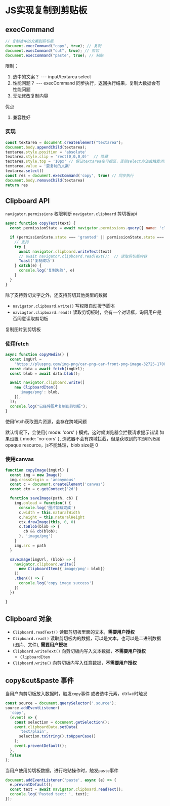 # JS实现复制到剪贴板

## execCommand

```js
// 复制选中的文案到剪切板
document.execCommand("copy", true); // 复制
document.execCommand("cut", true); // 剪切
document.execCommand("paste", true); // 粘贴
```

限制：

1. 选中的文案？ --- input/textarea  select
2. 性能问题？ --- execCommand 同步执行，返回执行结果，复制大数据会有性能问题
3. 无法修改复制内容

优点

1. 兼容性好

### 实现

```js
const textarea = document.createElement("textarea");
document.body.appendChild(textarea);
textarea.style.position = 'absolute'
textarea.style.clip = 'rect(0,0,0,0)'  // 隐藏
textarea.style.top = '10px' // 保证textarea在可视区，否则select方法会触发浏览器默认的跳转行为（滚动以将目标元素显示在可视区）
textarea.value = '要复制的文案'
textarea.select()
const res = document.execCommand('copy', true) // 同步执行
document.body.removeChild(textarea)
return res
```

## Clipboard API

`navigator.permissions` 权限判断
`navigator.clipboard` 剪切板api

```js
async function copyText(text) {
  const permissionState = await navigator.permissions.query({ name: 'clipboard-write'})

  if (permissionState.state === 'granted' || permissionState.state === 'prompt') {
    // 支持
    try {
      await navigator.clipboard.writeText(text)
      // await navigator.clipboard.readText();  // 读取剪切板内容
      Toast('复制成功')
    } catch(e) {
      console.log('复制失败', e)
    }
  }
}
```

除了支持剪切文字之外，还支持剪切其他类型的数据

+ `navigator.clipboard.write()` 写权限自动授予脚本
+ `naviagtor.clipboard.read()` 读取剪切板时，会有一个对话框，询问用户是否同意读取剪切板

复制图片到剪切板

### 使用fetch

```js
async function copyMedia() {
  const imgUrl =
    "https://pluspng.com/img-png/car-png-car-front-png-image-32725-1700.png";
  const data = await fetch(imgUrl);
  const blob = await data.blob();

  await navigator.clipboard.write([
    new ClipboardItem({
      'image/png': blob,
    }),
  ]);
  console.log("已经将图片复制到剪切板");
}
```

使用fetch获取图片资源，会存在跨域问题

默认情况下，会使用{ mode: 'cors' } 模式，这时候浏览器会拦截请求提示错误
如果设置 { mode: 'no-cors' }, 浏览器不会有跨域拦截，但是获取到的`不透明的数据`opaque resource，js不能处理，blob size是 0

### 使用canvas

```js
function copyImage(imgUrl) {
  const img = new Image()
  img.crossOrigin = 'anonymous'
  const c = document.createElement('canvas')
  const ctx = c.getContext('2d')

  function saveImage(path, cb) {
    img.onload = function() {
      console.log('图片加载完成')
      c.width = this.naturalWidth
      c.height = this.naturalHeight
      ctx.drawImage(this, 0, 0)
      c.toBlob(blob => {
        cb && cb(blob);
      }, 'image/png')
    }
    img.src = path
  }

  saveImage(imgUrl, (blob) => {
    navigator.clipboard.write([
      new ClipboardItem({'image/png': blob})
    ])
    .then(() => {
      console.log('copy image success')
    })
  })

}
```

## Clipboard 对象

+ `Clipboard.readText()` 读取剪切板里面的文本，**需要用户授权**
+ `Clipboard.read()` 读取剪切板内的数据，可以是文本，也可以是二进制数据(图片、文件), **需要用户授权**
+ `Clipboard.writeText()` 向剪切板内写入文本数据，**不需要用户授权**
  + `ClipboardItem`
+ `Clipboard.write()` 向剪切板内写入任意数据，**不需要用户授权**

## copy&cut&paste 事件

当用户向剪切板放入数据时，触发`copy`事件
或者选中元素，ctrl+c时触发

```js
const source = document.querySelector('.source');
source.addEventListener(
  'copy',
  (event) => {
    const selection = document.getSelection();
    event.clipboardData.setData(
      'text/plain',
      selection.toString().toUpperCase()
    );
    event.preventDefault();
  },
  false
);
```

当用户使用剪切板数据，进行粘贴操作时，触发`paste`事件

```js
document.addEventListener('paste', async (e) => {
  e.preventDefault();
  const text = await navigator.clipboard.readText();
  console.log('Pasted text: ', text);
});
```
